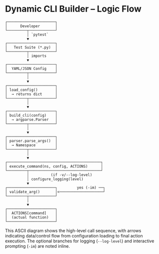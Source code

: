 # Dynamic CLI Builder – Logic Flow

```text
┌──────────────────────┐
│      Developer       │
└─────────┬────────────┘
          │ `pytest`
          ▼
┌──────────────────────┐
│   Test Suite (*.py)  │
└─────────┬────────────┘
          │ imports
          ▼
┌──────────────────────┐
│  YAML/JSON Config    │
└─────────┬────────────┘
          │
          ▼
┌──────────────────────┐
│ load_config()        │
│  → returns dict      │
└─────────┬────────────┘
          │
          ▼
┌──────────────────────┐
│ build_cli(config)    │
│  → argparse.Parser   │
└─────────┬────────────┘
          │
          ▼
┌──────────────────────┐
│ parser.parse_args()  │
│  → Namespace         │
└─────────┬────────────┘
          │
          ▼
┌───────────────────────────────────────────┐
│ execute_command(ns, config, ACTIONS)      │
└─────────┬─────────────────────────────────┘
          │          (if -v/--log-level)          
          │ configure_logging(level)             
          ▼
┌──────────────────────┐         yes (-im) ──┐
│ validate_arg()       │<────────────────────┘
└─────────┬────────────┘                     
          │                                  
          ▼                                  
┌──────────────────────┐                     
│  ACTIONS[command]    │                     
│  (actual function)   │                     
└──────────────────────┘                     
```

This ASCII diagram shows the high-level call sequence, with arrows indicating data/control flow from configuration loading to final action execution. The optional branches for logging (`--log-level`) and interactive prompting (`-im`) are noted inline.
